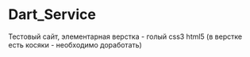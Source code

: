 # Dart_Service
Тестовый сайт, элементарная верстка - голый css3 html5 (в верстке есть косяки - необходимо доработать)
